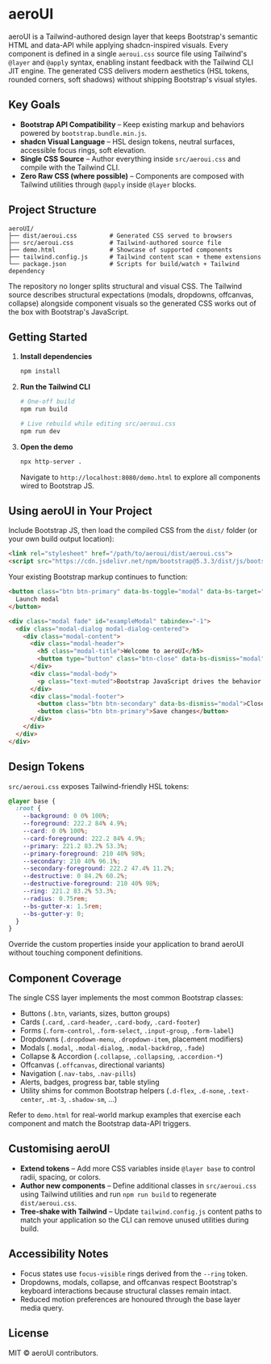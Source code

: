 # aeroUI

aeroUI is a Tailwind-authored design layer that keeps Bootstrap's semantic HTML and data-API while applying shadcn-inspired visuals. Every component is defined in a single `aeroui.css` source file using Tailwind's `@layer` and `@apply` syntax, enabling instant feedback with the Tailwind CLI JIT engine. The generated CSS delivers modern aesthetics (HSL tokens, rounded corners, soft shadows) without shipping Bootstrap's visual styles.

## Key Goals

- **Bootstrap API Compatibility** – Keep existing markup and behaviors powered by `bootstrap.bundle.min.js`.
- **shadcn Visual Language** – HSL design tokens, neutral surfaces, accessible focus rings, soft elevation.
- **Single CSS Source** – Author everything inside `src/aeroui.css` and compile with the Tailwind CLI.
- **Zero Raw CSS (where possible)** – Components are composed with Tailwind utilities through `@apply` inside `@layer` blocks.

## Project Structure

```
aeroUI/
├── dist/aeroui.css         # Generated CSS served to browsers
├── src/aeroui.css          # Tailwind-authored source file
├── demo.html               # Showcase of supported components
├── tailwind.config.js      # Tailwind content scan + theme extensions
└── package.json            # Scripts for build/watch + Tailwind dependency
```

The repository no longer splits structural and visual CSS. The Tailwind source describes structural expectations (modals, dropdowns, offcanvas, collapse) alongside component visuals so the generated CSS works out of the box with Bootstrap's JavaScript.

## Getting Started

1. **Install dependencies**
   ```bash
   npm install
   ```

2. **Run the Tailwind CLI**
   ```bash
   # One-off build
   npm run build

   # Live rebuild while editing src/aeroui.css
   npm run dev
   ```

3. **Open the demo**
   ```bash
   npx http-server .
   ```
   Navigate to `http://localhost:8080/demo.html` to explore all components wired to Bootstrap JS.

## Using aeroUI in Your Project

Include Bootstrap JS, then load the compiled CSS from the `dist/` folder (or your own build output location):

```html
<link rel="stylesheet" href="/path/to/aeroui/dist/aeroui.css">
<script src="https://cdn.jsdelivr.net/npm/bootstrap@5.3.3/dist/js/bootstrap.bundle.min.js"></script>
```

Your existing Bootstrap markup continues to function:

```html
<button class="btn btn-primary" data-bs-toggle="modal" data-bs-target="#exampleModal">
  Launch modal
</button>

<div class="modal fade" id="exampleModal" tabindex="-1">
  <div class="modal-dialog modal-dialog-centered">
    <div class="modal-content">
      <div class="modal-header">
        <h5 class="modal-title">Welcome to aeroUI</h5>
        <button type="button" class="btn-close" data-bs-dismiss="modal" aria-label="Close"></button>
      </div>
      <div class="modal-body">
        <p class="text-muted">Bootstrap JavaScript drives the behavior while shadcn-inspired tokens define the visuals.</p>
      </div>
      <div class="modal-footer">
        <button class="btn btn-secondary" data-bs-dismiss="modal">Close</button>
        <button class="btn btn-primary">Save changes</button>
      </div>
    </div>
  </div>
</div>
```

## Design Tokens

`src/aeroui.css` exposes Tailwind-friendly HSL tokens:

```css
@layer base {
  :root {
    --background: 0 0% 100%;
    --foreground: 222.2 84% 4.9%;
    --card: 0 0% 100%;
    --card-foreground: 222.2 84% 4.9%;
    --primary: 221.2 83.2% 53.3%;
    --primary-foreground: 210 40% 98%;
    --secondary: 210 40% 96.1%;
    --secondary-foreground: 222.2 47.4% 11.2%;
    --destructive: 0 84.2% 60.2%;
    --destructive-foreground: 210 40% 98%;
    --ring: 221.2 83.2% 53.3%;
    --radius: 0.75rem;
    --bs-gutter-x: 1.5rem;
    --bs-gutter-y: 0;
  }
}
```

Override the custom properties inside your application to brand aeroUI without touching component definitions.

## Component Coverage

The single CSS layer implements the most common Bootstrap classes:

- Buttons (`.btn`, variants, sizes, button groups)
- Cards (`.card`, `.card-header`, `.card-body`, `.card-footer`)
- Forms (`.form-control`, `.form-select`, `.input-group`, `.form-label`)
- Dropdowns (`.dropdown-menu`, `.dropdown-item`, placement modifiers)
- Modals (`.modal`, `.modal-dialog`, `.modal-backdrop`, `.fade`)
- Collapse & Accordion (`.collapse`, `.collapsing`, `.accordion-*`)
- Offcanvas (`.offcanvas`, directional variants)
- Navigation (`.nav-tabs`, `.nav-pills`)
- Alerts, badges, progress bar, table styling
- Utility shims for common Bootstrap helpers (`.d-flex`, `.d-none`, `.text-center`, `.mt-3`, `.shadow-sm`, ...)

Refer to `demo.html` for real-world markup examples that exercise each component and match the Bootstrap data-API triggers.

## Customising aeroUI

- **Extend tokens** – Add more CSS variables inside `@layer base` to control radii, spacing, or colors.
- **Author new components** – Define additional classes in `src/aeroui.css` using Tailwind utilities and run `npm run build` to regenerate `dist/aeroui.css`.
- **Tree-shake with Tailwind** – Update `tailwind.config.js` content paths to match your application so the CLI can remove unused utilities during build.

## Accessibility Notes

- Focus states use `focus-visible` rings derived from the `--ring` token.
- Dropdowns, modals, collapse, and offcanvas respect Bootstrap's keyboard interactions because structural classes remain intact.
- Reduced motion preferences are honoured through the base layer media query.

## License

MIT © aeroUI contributors.
